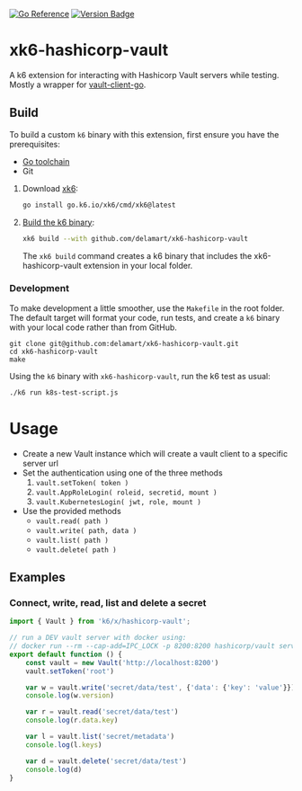 [![Go Reference](https://pkg.go.dev/badge/github.com/delamart/xk6-hashicorp-vault.svg)](https://pkg.go.dev/github.com/delamart/xk6-hashicorp-vault)
[![Version Badge](https://img.shields.io/github/v/release/grafana/xk6-hashicorp-vault?style=flat-square)](https://github.com/delamart/xk6-hashicorp-vault/releases)

# xk6-hashicorp-vault
A k6 extension for interacting with Hashicorp Vault servers while testing. Mostly a wrapper for [vault-client-go](https://github.com/hashicorp/vault-client-go).

## Build

To build a custom `k6` binary with this extension, first ensure you have the prerequisites:

- [Go toolchain](https://go101.org/article/go-toolchain.html)
- Git

1. Download [xk6](https://github.com/grafana/xk6):
  
    ```bash
    go install go.k6.io/xk6/cmd/xk6@latest
    ```

2. [Build the k6 binary](https://github.com/grafana/xk6#command-usage):
  
    ```bash
    xk6 build --with github.com/delamart/xk6-hashicorp-vault
    ```

    The `xk6 build` command creates a k6 binary that includes the xk6-hashicorp-vault extension in your local folder.


### Development
To make development a little smoother, use the `Makefile` in the root folder. The default target will format your code, run tests, and create a `k6` binary with your local code rather than from GitHub.

```shell
git clone git@github.com:delamart/xk6-hashicorp-vault.git
cd xk6-hashicorp-vault
make
```

Using the `k6` binary with `xk6-hashicorp-vault`, run the k6 test as usual:

```bash
./k6 run k8s-test-script.js

```
# Usage

* Create a new Vault instance which will create a vault client to a specific server url
* Set the authentication using one of the three methods
  1. `vault.setToken( token )`
  2. `vault.AppRoleLogin( roleid, secretid, mount )`
  3. `vault.KubernetesLogin( jwt, role, mount )`
* Use the provided methods
  * `vault.read( path )`
  * `vault.write( path, data )`
  * `vault.list( path )`
  * `vault.delete( path )`

## Examples

### Connect, write, read, list and delete a secret
```javascript
import { Vault } from 'k6/x/hashicorp-vault';

// run a DEV vault server with docker using:
// docker run --rm --cap-add=IPC_LOCK -p 8200:8200 hashicorp/vault server -dev -dev-root-token-id=root
export default function () {
    const vault = new Vault('http://localhost:8200')
    vault.setToken('root')

    var w = vault.write('secret/data/test', {'data': {'key': 'value'}})
    console.log(w.version)

    var r = vault.read('secret/data/test')
    console.log(r.data.key)

    var l = vault.list('secret/metadata')
    console.log(l.keys)

    var d = vault.delete('secret/data/test')
    console.log(d)
}
```